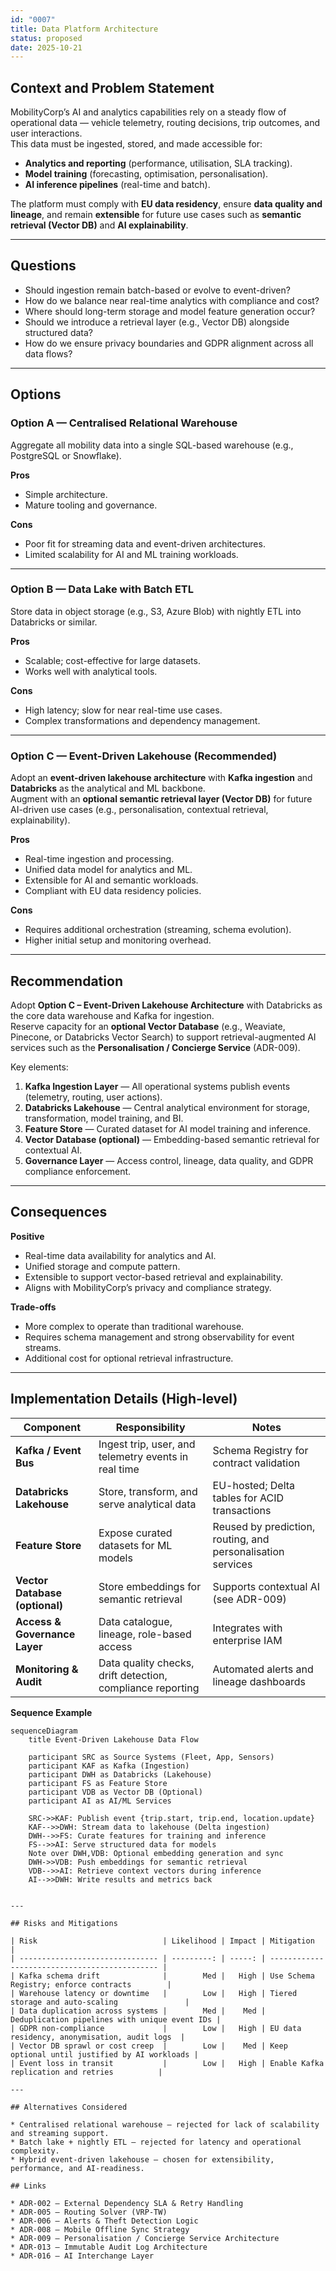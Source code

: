 ```yaml
---
id: "0007"
title: Data Platform Architecture
status: proposed
date: 2025-10-21
---
```


## Context and Problem Statement

MobilityCorp’s AI and analytics capabilities rely on a steady flow of operational data — vehicle telemetry, routing decisions, trip outcomes, and user interactions.  
This data must be ingested, stored, and made accessible for:

- **Analytics and reporting** (performance, utilisation, SLA tracking).  
- **Model training** (forecasting, optimisation, personalisation).  
- **AI inference pipelines** (real-time and batch).  

The platform must comply with **EU data residency**, ensure **data quality and lineage**, and remain **extensible** for future use cases such as **semantic retrieval (Vector DB)** and **AI explainability**.

---

## Questions

- Should ingestion remain batch-based or evolve to event-driven?  
- How do we balance near real-time analytics with compliance and cost?  
- Where should long-term storage and model feature generation occur?  
- Should we introduce a retrieval layer (e.g., Vector DB) alongside structured data?  
- How do we ensure privacy boundaries and GDPR alignment across all data flows?

---

## Options

### Option A — Centralised Relational Warehouse
Aggregate all mobility data into a single SQL-based warehouse (e.g., PostgreSQL or Snowflake).

**Pros**
- Simple architecture.  
- Mature tooling and governance.  

**Cons**
- Poor fit for streaming data and event-driven architectures.  
- Limited scalability for AI and ML training workloads.  

---

### Option B — Data Lake with Batch ETL
Store data in object storage (e.g., S3, Azure Blob) with nightly ETL into Databricks or similar.

**Pros**
- Scalable; cost-effective for large datasets.  
- Works well with analytical tools.  

**Cons**
- High latency; slow for near real-time use cases.  
- Complex transformations and dependency management.  

---

### Option C — Event-Driven Lakehouse (Recommended)
Adopt an **event-driven lakehouse architecture** with **Kafka ingestion** and **Databricks** as the analytical and ML backbone.  
Augment with an **optional semantic retrieval layer (Vector DB)** for future AI-driven use cases (e.g., personalisation, contextual retrieval, explainability).

**Pros**
- Real-time ingestion and processing.  
- Unified data model for analytics and ML.  
- Extensible for AI and semantic workloads.  
- Compliant with EU data residency policies.  

**Cons**
- Requires additional orchestration (streaming, schema evolution).  
- Higher initial setup and monitoring overhead.  

---

## Recommendation

Adopt **Option C – Event-Driven Lakehouse Architecture** with Databricks as the core data warehouse and Kafka for ingestion.  
Reserve capacity for an **optional Vector Database** (e.g., Weaviate, Pinecone, or Databricks Vector Search) to support retrieval-augmented AI services such as the **Personalisation / Concierge Service** (ADR-009).

Key elements:

1. **Kafka Ingestion Layer** — All operational systems publish events (telemetry, routing, user actions).  
2. **Databricks Lakehouse** — Central analytical environment for storage, transformation, model training, and BI.  
3. **Feature Store** — Curated dataset for AI model training and inference.  
4. **Vector Database (optional)** — Embedding-based semantic retrieval for contextual AI.  
5. **Governance Layer** — Access control, lineage, data quality, and GDPR compliance enforcement.

---

## Consequences

**Positive**
- Real-time data availability for analytics and AI.  
- Unified storage and compute pattern.  
- Extensible to support vector-based retrieval and explainability.  
- Aligns with MobilityCorp’s privacy and compliance strategy.

**Trade-offs**
- More complex to operate than traditional warehouse.  
- Requires schema management and strong observability for event streams.  
- Additional cost for optional retrieval infrastructure.

---

## Implementation Details (High-level)

| Component | Responsibility | Notes |
|---|---|---|
| **Kafka / Event Bus** | Ingest trip, user, and telemetry events in real time | Schema Registry for contract validation |
| **Databricks Lakehouse** | Store, transform, and serve analytical data | EU-hosted; Delta tables for ACID transactions |
| **Feature Store** | Expose curated datasets for ML models | Reused by prediction, routing, and personalisation services |
| **Vector Database (optional)** | Store embeddings for semantic retrieval | Supports contextual AI (see ADR-009) |
| **Access & Governance Layer** | Data catalogue, lineage, role-based access | Integrates with enterprise IAM |
| **Monitoring & Audit** | Data quality checks, drift detection, compliance reporting | Automated alerts and lineage dashboards |

**Sequence Example**
```mermaid
sequenceDiagram
    title Event-Driven Lakehouse Data Flow

    participant SRC as Source Systems (Fleet, App, Sensors)
    participant KAF as Kafka (Ingestion)
    participant DWH as Databricks (Lakehouse)
    participant FS as Feature Store
    participant VDB as Vector DB (Optional)
    participant AI as AI/ML Services

    SRC->>KAF: Publish event {trip.start, trip.end, location.update}
    KAF-->>DWH: Stream data to lakehouse (Delta ingestion)
    DWH-->>FS: Curate features for training and inference
    FS-->>AI: Serve structured data for models
    Note over DWH,VDB: Optional embedding generation and sync
    DWH->>VDB: Push embeddings for semantic retrieval
    VDB-->>AI: Retrieve context vectors during inference
    AI-->>DWH: Write results and metrics back


---

## Risks and Mitigations

| Risk                            | Likelihood | Impact | Mitigation                                    |
| ------------------------------- | ---------: | -----: | --------------------------------------------- |
| Kafka schema drift              |        Med |   High | Use Schema Registry; enforce contracts        |
| Warehouse latency or downtime   |        Low |   High | Tiered storage and auto-scaling               |
| Data duplication across systems |        Med |    Med | Deduplication pipelines with unique event IDs |
| GDPR non-compliance             |        Low |   High | EU data residency, anonymisation, audit logs  |
| Vector DB sprawl or cost creep  |        Low |    Med | Keep optional until justified by AI workloads |
| Event loss in transit           |        Low |   High | Enable Kafka replication and retries          |

---

## Alternatives Considered

* Centralised relational warehouse — rejected for lack of scalability and streaming support.
* Batch lake + nightly ETL — rejected for latency and operational complexity.
* Hybrid event-driven lakehouse — chosen for extensibility, performance, and AI-readiness.

## Links

* ADR-002 – External Dependency SLA & Retry Handling
* ADR-005 – Routing Solver (VRP-TW)
* ADR-006 – Alerts & Theft Detection Logic
* ADR-008 – Mobile Offline Sync Strategy
* ADR-009 – Personalisation / Concierge Service Architecture
* ADR-013 – Immutable Audit Log Architecture
* ADR-016 – AI Interchange Layer